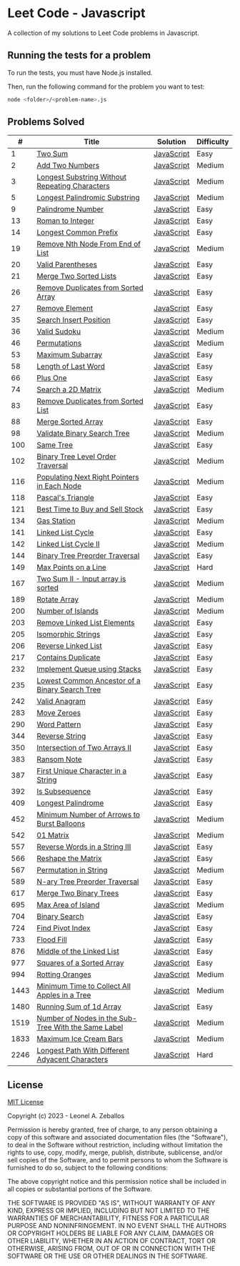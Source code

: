 # Leet Code - Javascript
A collection of my solutions to Leet Code problems in Javascript.

## Running the tests for a problem
To run the tests, you must have Node.js installed.

Then, run the following command for the problem you want to test:

```bash
node <folder>/<problem-name>.js
```

## Problems Solved
| # | Title | Solution | Difficulty |
|---| ----- | -------- | ---------- |
|1|[Two Sum](https://leetcode.com/problems/two-sum/)|[JavaScript](./src/1.%20Two%20Sum/v1.js)|Easy|
|2|[Add Two Numbers](https://leetcode.com/problems/add-two-numbers/)|[JavaScript](./src/2.%20Add%20Two%20Numbers/v1.js)|Medium|
|3|[Longest Substring Without Repeating Characters](https://leetcode.com/problems/longest-substring-without-repeating-characters/)|[JavaScript](./src/3.%20Longest%20Substring%20Without%20Repeating%20Characters/v1.js)|Medium|
|5|[Longest Palindromic Substring](https://leetcode.com/problems/longest-palindromic-substring/)|[JavaScript](./src/5.%20Longest%20Palindromic%20Substring/v1.js)|Medium|
|9|[Palindrome Number](https://leetcode.com/problems/palindrome-number/)|[JavaScript](./src/9.%20Palindrome%20Number/v1.js)|Easy|
|13|[Roman to Integer](https://leetcode.com/problems/roman-to-integer/)|[JavaScript](./src/13.%20Roman%20to%20Integer/v1.js)|Easy|
|14|[Longest Common Prefix](https://leetcode.com/problems/longest-common-prefix/)|[JavaScript](./src/14.%20Longest%20Common%20Prefix/v1.js)|Easy|
|19|[Remove Nth Node From End of List](https://leetcode.com/problems/remove-nth-node-from-end-of-list/)|[JavaScript](./src/19.%20Remove%20Nth%20Node%20From%20End%20of%20List/v1.js)|Medium|
|20|[Valid Parentheses](https://leetcode.com/problems/valid-parentheses/)|[JavaScript](./src/20.%20Valid%20Parentheses/v1.js)|Easy|
|21|[Merge Two Sorted Lists](https://leetcode.com/problems/merge-two-sorted-lists/)|[JavaScript](./src/21.%20Merge%20Two%20Sorted%20Lists/v1.js)|Easy|
|26|[Remove Duplicates from Sorted Array](https://leetcode.com/problems/remove-duplicates-from-sorted-array/)|[JavaScript](./src/26.%20Remove%20Duplicates%20from%20Sorted%20Array/v1.js)|Easy|
|27|[Remove Element](https://leetcode.com/problems/remove-element/)|[JavaScript](./src/27.%20Remove%20Element/v1.js)|Easy|
|35|[Search Insert Position](https://leetcode.com/problems/search-insert-position/)|[JavaScript](./src/35.%20Search%20Insert%20Position/v1.js)|Easy|
|36|[Valid Sudoku](https://leetcode.com/problems/valid-sudoku/)|[JavaScript](./src/36.%20Valid%20Sudoku/v1.js)|Medium|
|46|[Permutations](https://leetcode.com/problems/permutations/)|[JavaScript](./src/46.%20Permutations/v1.js)|Medium|
|53|[Maximum Subarray](https://leetcode.com/problems/maximum-subarray/)|[JavaScript](./src/53.%20Maximum%20Subarray/v1.js)|Easy|
|58|[Length of Last Word](https://leetcode.com/problems/length-of-last-word/)|[JavaScript](./src/58.%20Length%20of%20Last%20Word/v1.js)|Easy|
|66|[Plus One](https://leetcode.com/problems/plus-one/)|[JavaScript](./src/66.%20Plus%20One/v1.js)|Easy|
|74|[Search a 2D Matrix](https://leetcode.com/problems/search-a-2d-matrix/)|[JavaScript](./src/74.%20Search%20a%202D%20Matrix/v1.js)|Medium|
|83|[Remove Duplicates from Sorted List](https://leetcode.com/problems/remove-duplicates-from-sorted-list/)|[JavaScript](./src/83.%20Remove%20Duplicates%20from%20Sorted%20List/v1.js)|Easy|
|88|[Merge Sorted Array](https://leetcode.com/problems/merge-sorted-array/)|[JavaScript](./src/88.%20Merge%20Sorted%20Array/v1.js)|Easy|
|98|[Validate Binary Search Tree](https://leetcode.com/problems/validate-binary-search-tree/)|[JavaScript](./src/98.%20Validate%20Binary%20Search%20Tree/v1.js)|Medium|
|100|[Same Tree](https://leetcode.com/problems/same-tree/)|[JavaScript](./src/100.%20Same%20Tree/v1.js)|Easy|
|102|[Binary Tree Level Order Traversal](https://leetcode.com/problems/binary-tree-level-order-traversal/)|[JavaScript](./src/102.%20Binary%20Tree%20Level%20Order%20Traversal/v1.js)|Medium|
|116|[Populating Next Right Pointers in Each Node](https://leetcode.com/problems/populating-next-right-pointers-in-each-node/)|[JavaScript](./src/116.%20Populating%20Next%20Right%20Pointers%20in%20Each%20Node/v1.js)|Medium|
|118|[Pascal's Triangle](https://leetcode.com/problems/pascals-triangle/)|[JavaScript](./src/118.%20Pascal's%20Triangle/v1.js)|Easy|
|121|[Best Time to Buy and Sell Stock](https://leetcode.com/problems/best-time-to-buy-and-sell-stock/)|[JavaScript](./src/121.%20Best%20Time%20to%20Buy%20and%20Sell%20Stock/v1.js)|Easy|
|134|[Gas Station](https://leetcode.com/problems/gas-station/)|[JavaScript](./src/134.%20Gas%20Station/v1.js)|Medium|
|141|[Linked List Cycle](https://leetcode.com/problems/linked-list-cycle/)|[JavaScript](./src/141.%20Linked%20List%20Cycle/v1.js)|Easy|
|142|[Linked List Cycle II](https://leetcode.com/problems/linked-list-cycle-ii/)|[JavaScript](./src/142.%20Linked%20List%20Cycle%20II/v1.js)|Medium|
|144|[Binary Tree Preorder Traversal](https://leetcode.com/problems/binary-tree-preorder-traversal/)|[JavaScript](./src/144.%20Binary%20Tree%20Preorder%20Traversal/v1.js)|Easy|
|149|[Max Points on a Line](https://leetcode.com/problems/max-points-on-a-line/)|[JavaScript](./src/149.%20Max%20Points%20on%20a%20Line/v1.js)|Hard|
|167|[Two Sum II - Input array is sorted](https://leetcode.com/problems/two-sum-ii-input-array-is-sorted/)|[JavaScript](./src/167.%20Two%20Sum%20II%20-%20Input%20array%20is%20sorted/v1.js)|Medium|
|189|[Rotate Array](https://leetcode.com/problems/rotate-array/)|[JavaScript](./src/189.%20Rotate%20Array/v1.js)|Medium|
|200|[Number of Islands](https://leetcode.com/problems/number-of-islands/)|[JavaScript](./src/200.%20Number%20of%20Islands/v1.js)|Medium|
|203|[Remove Linked List Elements](https://leetcode.com/problems/remove-linked-list-elements/)|[JavaScript](./src/203.%20Remove%20Linked%20List%20Elements/v1.js)|Easy|
|205|[Isomorphic Strings](https://leetcode.com/problems/isomorphic-strings/)|[JavaScript](./src/205.%20Isomorphic%20Strings/v1.js)|Easy|
|206|[Reverse Linked List](https://leetcode.com/problems/reverse-linked-list/)|[JavaScript](./src/206.%20Reverse%20Linked%20List/v1.js)|Easy|
|217|[Contains Duplicate](https://leetcode.com/problems/contains-duplicate/)|[JavaScript](./src/217.%20Contains%20Duplicate/v1.js)|Easy|
|232|[Implement Queue using Stacks](https://leetcode.com/problems/implement-queue-using-stacks/)|[JavaScript](./src/232.%20Implement%20Queue%20using%20Stacks/v1.js)|Easy|
|235|[Lowest Common Ancestor of a Binary Search Tree](https://leetcode.com/problems/lowest-common-ancestor-of-a-binary-search-tree/)|[JavaScript](./src/235.%20Lowest%20Common%20Ancestor%20of%20a%20Binary%20Search%20Tree/v1.js)|Easy|
|242|[Valid Anagram](https://leetcode.com/problems/valid-anagram/)|[JavaScript](./src/242.%20Valid%20Anagram/v1.js)|Easy|
|283|[Move Zeroes](https://leetcode.com/problems/move-zeroes/)|[JavaScript](./src/283.%20Move%20Zeroes/v1.js)|Easy|
|290|[Word Pattern](https://leetcode.com/problems/word-pattern/)|[JavaScript](./src/290.%20Word%20Pattern/v1.js)|Easy|
|344|[Reverse String](https://leetcode.com/problems/reverse-string/)|[JavaScript](./src/344.%20Reverse%20String/v1.js)|Easy|
|350|[Intersection of Two Arrays II](https://leetcode.com/problems/intersection-of-two-arrays-ii/)|[JavaScript](./src/350.%20Intersection%20of%20Two%20Arrays%20II/v1.js)|Easy|
|383|[Ransom Note](https://leetcode.com/problems/ransom-note/)|[JavaScript](./src/383.%20Ransom%20Note/v1.js)|Easy|
|387|[First Unique Character in a String](https://leetcode.com/problems/first-unique-character-in-a-string/)|[JavaScript](./src/387.%20First%20Unique%20Character%20in%20a%20String/v2.js)|Easy|
|392|[Is Subsequence](https://leetcode.com/problems/is-subsequence/)|[JavaScript](./src/392.%20Is%20Subsequence/v1.js)|Easy|
|409|[Longest Palindrome](https://leetcode.com/problems/longest-palindrome/)|[JavaScript](./src/409.%20Longest%20Palindrome/v1.js)|Easy|
|452|[Minimum Number of Arrows to Burst Balloons](https://leetcode.com/problems/minimum-number-of-arrows-to-burst-balloons/)|[JavaScript](./src/452.%20Minimum%20Number%20of%20Arrows%20to%20Burst%20Balloons/v1.js)|Medium|
|542|[01 Matrix](https://leetcode.com/problems/01-matrix/)|[JavaScript](./src/542.%2001%20Matrix/v1.js)|Medium|
|557|[Reverse Words in a String III](https://leetcode.com/problems/reverse-words-in-a-string-iii/)|[JavaScript](./src/557.%20Reverse%20Words%20in%20a%20String%20III/v1.js)|Easy|
|566|[Reshape the Matrix](https://leetcode.com/problems/reshape-the-matrix/)|[JavaScript](./src/566.%20Reshape%20the%20Matrix/v1.js)|Easy|
|567|[Permutation in String](https://leetcode.com/problems/permutation-in-string/)|[JavaScript](./src/567.%20Permutation%20in%20String/v1.js)|Medium|
|589|[N-ary Tree Preorder Traversal](https://leetcode.com/problems/n-ary-tree-preorder-traversal/)|[JavaScript](./src/589.%20N-ary%20Tree%20Preorder%20Traversal/v1.js)|Easy|
|617|[Merge Two Binary Trees](https://leetcode.com/problems/merge-two-binary-trees/)|[JavaScript](./src/617.%20Merge%20Two%20Binary%20Trees/v1.js)|Easy|
|695|[Max Area of Island](https://leetcode.com/problems/max-area-of-island/)|[JavaScript](./src/695.%20Max%20Area%20of%20Island/v1.js)|Medium|
|704|[Binary Search](https://leetcode.com/problems/binary-search/)|[JavaScript](./src/704.%20Binary%20Search/v1.js)|Easy|
|724|[Find Pivot Index](https://leetcode.com/problems/find-pivot-index/)|[JavaScript](./src/724.%20Find%20Pivot%20Index/v1.js)|Easy|
|733|[Flood Fill](https://leetcode.com/problems/flood-fill/)|[JavaScript](./src/733.%20Flood%20Fill/v1.js)|Easy|
|876|[Middle of the Linked List](https://leetcode.com/problems/middle-of-the-linked-list/)|[JavaScript](./src/876.%20Middle%20of%20the%20Linked%20List/v1.js)|Easy|
|977|[Squares of a Sorted Array](https://leetcode.com/problems/squares-of-a-sorted-array/)|[JavaScript](./src/977.%20Squares%20of%20a%20Sorted%20Array/v1.js)|Easy|
|994|[Rotting Oranges](https://leetcode.com/problems/rotting-oranges/)|[JavaScript](./src/994.%20Rotting%20Oranges/v1.js)|Medium|
|1443|[Minimum Time to Collect All Apples in a Tree](https://leetcode.com/problems/minimum-time-to-collect-all-apples-in-a-tree/)|[JavaScript](./src/1443.%20Minimum%20Time%20to%20Collect%20All%20Apples%20in%20a%20Tree/v1.js)|Medium|
|1480|[Running Sum of 1d Array](https://leetcode.com/problems/running-sum-of-1d-array/)|[JavaScript](./src/1480.%20Running%20Sum%20of%201d%20Array/v1.js)|Easy|
|1519|[Number of Nodes in the Sub-Tree With the Same Label](https://leetcode.com/problems/number-of-nodes-in-the-sub-tree-with-the-same-label/)|[JavaScript](./src/1519.%20Number%20of%20Nodes%20in%20the%20Sub-Tree%20With%20the%20Same%20Label/v1.js)|Medium|
|1833|[Maximum Ice Cream Bars](https://leetcode.com/problems/maximum-ice-cream-bars/)|[JavaScript](./src/1833.%20Maximum%20Ice%20Cream%20Bars/v1.js)|Medium|
|2246|[Longest Path With Different Adyacent Characters](https://leetcode.com/problems/longest-path-with-different-adyacent-characters/)|[JavaScript](./src/2246.%20Longest%20Path%20With%20Different%20Adyacent%20Characters/v1.js)|Hard|

## License
[MIT License](https://choosealicense.com/licenses/mit/)

Copyright (c) 2023 - Leonel A. Zeballos

Permission is hereby granted, free of charge, to any person obtaining a copy
of this software and associated documentation files (the "Software"), to deal
in the Software without restriction, including without limitation the rights
to use, copy, modify, merge, publish, distribute, sublicense, and/or sell
copies of the Software, and to permit persons to whom the Software is
furnished to do so, subject to the following conditions:

The above copyright notice and this permission notice shall be included in all
copies or substantial portions of the Software.

THE SOFTWARE IS PROVIDED "AS IS", WITHOUT WARRANTY OF ANY KIND, EXPRESS OR
IMPLIED, INCLUDING BUT NOT LIMITED TO THE WARRANTIES OF MERCHANTABILITY,
FITNESS FOR A PARTICULAR PURPOSE AND NONINFRINGEMENT. IN NO EVENT SHALL THE
AUTHORS OR COPYRIGHT HOLDERS BE LIABLE FOR ANY CLAIM, DAMAGES OR OTHER
LIABILITY, WHETHER IN AN ACTION OF CONTRACT, TORT OR OTHERWISE, ARISING FROM,
OUT OF OR IN CONNECTION WITH THE SOFTWARE OR THE USE OR OTHER DEALINGS IN THE
SOFTWARE.
